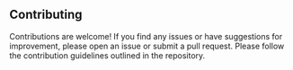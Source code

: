 
## Contributing

Contributions are welcome! If you find any issues or have suggestions for improvement, 
please open an issue or submit a pull request. Please follow the contribution guidelines outlined in the repository.
